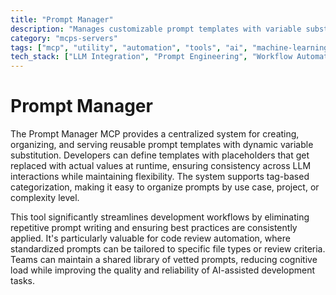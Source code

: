 ```yaml
---
title: "Prompt Manager"
description: "Manages customizable prompt templates with variable substitution and tag-based organization for streamlined LLM interactions."
category: "mcps-servers"
tags: ["mcp", "utility", "automation", "tools", "ai", "machine-learning"]
tech_stack: ["LLM Integration", "Prompt Engineering", "Workflow Automation", "Code Review Tools"]
---
```


# Prompt Manager

The Prompt Manager MCP provides a centralized system for creating, organizing, and serving reusable prompt templates with dynamic variable substitution. Developers can define templates with placeholders that get replaced with actual values at runtime, ensuring consistency across LLM interactions while maintaining flexibility. The system supports tag-based categorization, making it easy to organize prompts by use case, project, or complexity level.

This tool significantly streamlines development workflows by eliminating repetitive prompt writing and ensuring best practices are consistently applied. It's particularly valuable for code review automation, where standardized prompts can be tailored to specific file types or review criteria. Teams can maintain a shared library of vetted prompts, reducing cognitive load while improving the quality and reliability of AI-assisted development tasks.
